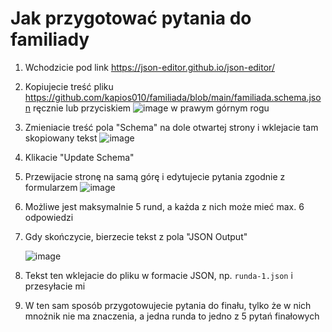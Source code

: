 # Jak przygotować pytania do familiady

1. Wchodzicie pod link https://json-editor.github.io/json-editor/

2. Kopiujecie treść pliku https://github.com/kapios010/familiada/blob/main/familiada.schema.json ręcznie lub przyciskiem ![image](https://github.com/user-attachments/assets/e30c2afa-4d0e-44bc-bf8e-d79948263826) w prawym górnym rogu

3. Zmieniacie treść pola "Schema" na dole otwartej strony i wklejacie tam skopiowany tekst ![image](https://github.com/user-attachments/assets/e347b13e-c4fb-436b-a41a-d57a12be5e57)

4. Klikacie "Update Schema"

5. Przewijacie stronę na samą górę i edytujecie pytania zgodnie z formularzem ![image](https://github.com/user-attachments/assets/bab69ab9-b068-462f-bacf-f4cf02fe7ac0)

6. Możliwe jest maksymalnie 5 rund, a każda z nich może mieć max. 6 odpowiedzi

7. Gdy skończycie, bierzecie tekst z pola "JSON Output"

   ![image](https://github.com/user-attachments/assets/2bd1c467-fbd1-49f8-8ee2-e58c5573bfad)

9. Tekst ten wklejacie do pliku w formacie JSON, np. `runda-1.json` i przesyłacie mi

10. W ten sam sposób przygotowujecie pytania do finału, tylko że w nich mnożnik nie ma znaczenia, a jedna runda to jedno z 5 pytań finałowych
